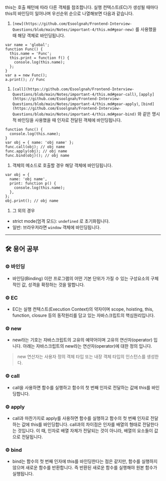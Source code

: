 this는 호출 패턴에 따라 다른 객체를 참조합니다. 실행 컨텍스트(EC)가 생성될 때마다 this의 바인딩이 일어나며 우선순위 순으로 나열해보면 다음과 같습니다.

1. `[new](https://github.com/Esoolgnah/Frontend-Interview-Questions/blob/main/Notes/important-4/this.md#gear-new)` 를 사용했을 때 해당 객체로 바인딩됩니다.

```
var name = 'global';
function Func() {
  this.name = 'Func';
  this.print = function f() {
    console.log(this.name);
  };
}
var a = new Func();
a.print(); // Func
```

1. `[call](https://github.com/Esoolgnah/Frontend-Interview-Questions/blob/main/Notes/important-4/this.md#gear-call)`, `[apply](https://github.com/Esoolgnah/Frontend-Interview-Questions/blob/main/Notes/important-4/this.md#gear-apply)`, `[bind](https://github.com/Esoolgnah/Frontend-Interview-Questions/blob/main/Notes/important-4/this.md#gear-bind)` 와 같은 명시적 바인딩을 사용했을 때 인자로 전달된 객체에 바인딩됩니다.

```
function func() {
  console.log(this.name);
}
var obj = { name: 'obj name' };
func.call(obj); // obj name
func.apply(obj); // obj name
func.bind(obj)(); // obj name
```

1. 객체의 메소드로 호출할 경우 해당 객체에 바인딩됩니다.

```
var obj = {
  name: 'obj name',
  print: function p() {
    console.log(this.name);
  },
};
obj.print(); // obj name
```

1. 그 외의 경우
- strict mode(엄격 모드): `undefined` 로 초기화됩니다.
- 일반: 브라우저라면 `window` 객체에 바인딩됩니다.

---

## 🛠️ 용어 공부

### ⚙️ 바인딩

- 바인딩(Binding) 이란 프로그램의 어떤 기본 단위가 가질 수 있는 구성요소의 구체적인 값, 성격을 확정하는 것을 말합니다.

### ⚙️ EC

- EC는 실행 컨텍스트(Execution Context)의 약자이며 scope, hoisting, this, function, closure 등의 동작원리를 담고 있는 자바스크립트의 핵심원리입니다.

### ⚙️ new

- new라는 기호는 자바스크립트의 고유의 예약어이며 고유의 연산자(operator) 입니다. 아래는 자바스크립트의 new라는 연산자(operator)에 대한 정의 입니다.

> new 연산자는 사용자 정의 객체 타입 또는 내장 객체 타입의 인스턴스를 생성한다.
> 

### ⚙️ call

- call을 사용하면 함수를 실행하고 함수의 첫 번째 인자로 전달하는 값에 this를 바인딩합니다.

### ⚙️ apply

- call과 마찬가지로 apply를 사용하면 함수를 실행하고 함수의 첫 번째 인자로 전달하는 값에 this를 바인딩합니다. call과의 차이점은 인자를 배열의 형태로 전달한다는 것입니다. 이 때, 인자로 배열 자체가 전달되는 것이 아니라, 배열의 요소들이 값으로 전달됩니다.

### ⚙️ bind

- bind는 함수의 첫 번째 인자에 this를 바인딩한다는 점은 같지만, 함수를 실행하지 않으며 새로운 함수를 반환합니다. 즉 반환된 새로운 함수를 실행해야 원본 함수가 실행됩니다.